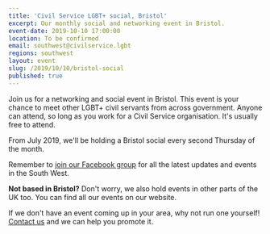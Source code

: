 ```yaml
---
title: 'Civil Service LGBT+ social, Bristol'
excerpt: Our monthly social and networking event in Bristol.
event-date: 2019-10-10 17:00:00
location: To be confirmed
email: southwest@civilservice.lgbt
regions: southwest
layout: event
slug: /2019/10/10/bristol-social
published: true
---
```

Join us for a networking and social event in Bristol. This event is your chance to meet other LGBT+ civil servants from across government. Anyone can attend, so long as you work for a Civil Service organisation. It's usually free to attend.

From July 2019, we'll be holding a Bristol social every second Thursday of the month.

Remember to [join our Facebook group](https://www.facebook.com/groups/2409606785735978/) for all the latest updates and events in the South West.

**Not based in Bristol?** Don't worry, we also hold events in other parts of the UK too. You can find all our events on our website.

If we don't have an event coming up in your area, why not run one yourself! [Contact us](/about/contact-us/) and we can help you promote it.
